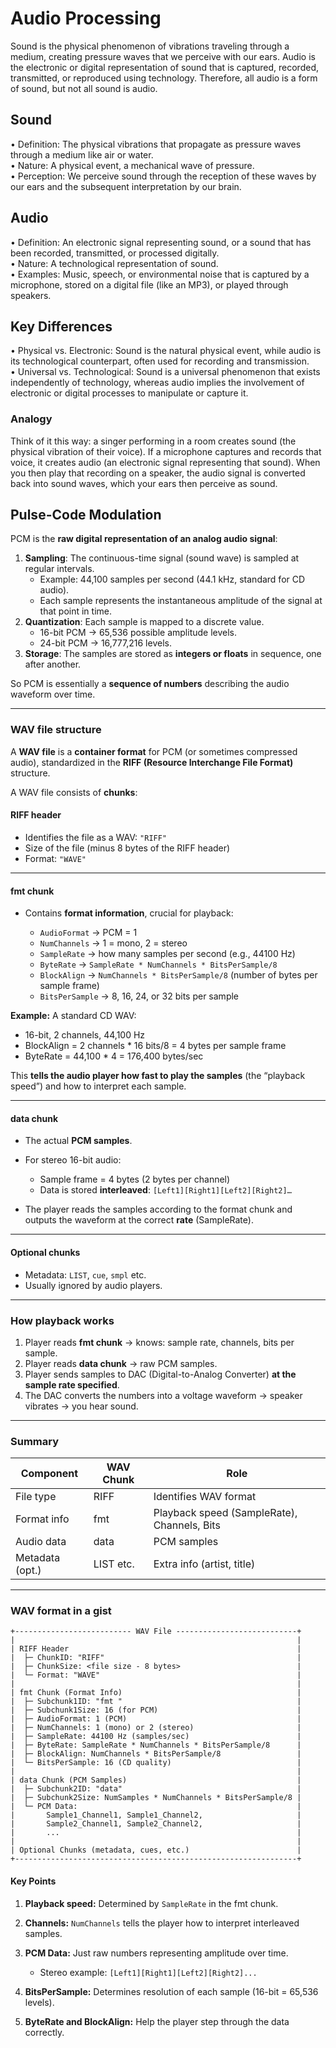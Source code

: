 # Audio Processing

Sound is the physical phenomenon of vibrations traveling through a medium, creating pressure waves that we perceive with our ears. Audio is the electronic or digital representation of sound that is captured, recorded, transmitted, or reproduced using technology. Therefore, all audio is a form of sound, but not all sound is audio.

## Sound 

• Definition: The physical vibrations that propagate as pressure waves through a medium like air or water.  
• Nature: A physical event, a mechanical wave of pressure.  
• Perception: We perceive sound through the reception of these waves by our ears and the subsequent interpretation by our brain.  

## Audio 

• Definition: An electronic signal representing sound, or a sound that has been recorded, transmitted, or processed digitally.  
• Nature: A technological representation of sound.  
• Examples: Music, speech, or environmental noise that is captured by a microphone, stored on a digital file (like an MP3), or played through speakers.  

## Key Differences 

• Physical vs. Electronic: Sound is the natural physical event, while audio is its technological counterpart, often used for recording and transmission.  
• Universal vs. Technological: Sound is a universal phenomenon that exists independently of technology, whereas audio implies the involvement of electronic or digital processes to manipulate or capture it.  

### Analogy 

Think of it this way: a singer performing in a room creates sound (the physical vibration of their voice). If a microphone captures and records that voice, it creates audio (an electronic signal representing that sound). When you then play that recording on a speaker, the audio signal is converted back into sound waves, which your ears then perceive as sound.  

## Pulse-Code Modulation

PCM is the **raw digital representation of an analog audio signal**:

1. **Sampling**: The continuous-time signal (sound wave) is sampled at regular intervals.
   * Example: 44,100 samples per second (44.1 kHz, standard for CD audio).
   * Each sample represents the instantaneous amplitude of the signal at that point in time.
2. **Quantization**: Each sample is mapped to a discrete value.
   * 16-bit PCM → 65,536 possible amplitude levels.
   * 24-bit PCM → 16,777,216 levels.
3. **Storage**: The samples are stored as **integers or floats** in sequence, one after another.

So PCM is essentially a **sequence of numbers** describing the audio waveform over time.

---

### WAV file structure

A **WAV file** is a **container format** for PCM (or sometimes compressed audio), standardized in the **RIFF (Resource Interchange File Format)** structure.

A WAV file consists of **chunks**:

#### RIFF header

* Identifies the file as a WAV: `"RIFF"`
* Size of the file (minus 8 bytes of the RIFF header)
* Format: `"WAVE"`

---

#### fmt chunk

* Contains **format information**, crucial for playback:

  * `AudioFormat` → PCM = 1
  * `NumChannels` → 1 = mono, 2 = stereo
  * `SampleRate` → how many samples per second (e.g., 44100 Hz)
  * `ByteRate` → `SampleRate * NumChannels * BitsPerSample/8`
  * `BlockAlign` → `NumChannels * BitsPerSample/8` (number of bytes per sample frame)
  * `BitsPerSample` → 8, 16, 24, or 32 bits per sample

**Example:**
A standard CD WAV:

* 16-bit, 2 channels, 44,100 Hz
* BlockAlign = 2 channels \* 16 bits/8 = 4 bytes per sample frame
* ByteRate = 44,100 \* 4 = 176,400 bytes/sec

This **tells the audio player how fast to play the samples** (the “playback speed”) and how to interpret each sample.

---

#### data chunk

* The actual **PCM samples**.
* For stereo 16-bit audio:

  * Sample frame = 4 bytes (2 bytes per channel)
  * Data is stored **interleaved**: `[Left1][Right1][Left2][Right2]…`
* The player reads the samples according to the format chunk and outputs the waveform at the correct **rate** (SampleRate).

---

#### Optional chunks

* Metadata: `LIST`, `cue`, `smpl` etc.
* Usually ignored by audio players.

---

### How playback works

1. Player reads **fmt chunk** → knows: sample rate, channels, bits per sample.
2. Player reads **data chunk** → raw PCM samples.
3. Player sends samples to DAC (Digital-to-Analog Converter) **at the sample rate specified**.
4. The DAC converts the numbers into a voltage waveform → speaker vibrates → you hear sound.

---

### Summary

| Component       | WAV Chunk | Role                                        |
| --------------- | --------- | ------------------------------------------- |
| File type       | RIFF      | Identifies WAV format                       |
| Format info     | fmt       | Playback speed (SampleRate), Channels, Bits |
| Audio data      | data      | PCM samples                                 |
| Metadata (opt.) | LIST etc. | Extra info (artist, title)                  |

---

### WAV format in a gist

```text
+-------------------------- WAV File ---------------------------+
|                                                               |
| RIFF Header                                                   |
|  ├─ ChunkID: "RIFF"                                           |
|  ├─ ChunkSize: <file size - 8 bytes>                          |
|  └─ Format: "WAVE"                                            |
|                                                               |
| fmt Chunk (Format Info)                                       |
|  ├─ Subchunk1ID: "fmt "                                       |
|  ├─ Subchunk1Size: 16 (for PCM)                               |
|  ├─ AudioFormat: 1 (PCM)                                      |
|  ├─ NumChannels: 1 (mono) or 2 (stereo)                       |
|  ├─ SampleRate: 44100 Hz (samples/sec)                        |
|  ├─ ByteRate: SampleRate * NumChannels * BitsPerSample/8      |
|  ├─ BlockAlign: NumChannels * BitsPerSample/8                 |
|  └─ BitsPerSample: 16 (CD quality)                            |
|                                                               |
| data Chunk (PCM Samples)                                      |
|  ├─ Subchunk2ID: "data"                                       |
|  ├─ Subchunk2Size: NumSamples * NumChannels * BitsPerSample/8 |
|  └─ PCM Data:                                                 |
|       Sample1_Channel1, Sample1_Channel2,                     |
|       Sample2_Channel1, Sample2_Channel2,                     |
|       ...                                                     |
|                                                               |
| Optional Chunks (metadata, cues, etc.)                        |
+---------------------------------------------------------------+
```

#### Key Points

1. **Playback speed:** Determined by `SampleRate` in the fmt chunk.
2. **Channels:** `NumChannels` tells the player how to interpret interleaved samples.
3. **PCM Data:** Just raw numbers representing amplitude over time.

   * Stereo example: `[Left1][Right1][Left2][Right2]...`
4. **BitsPerSample:** Determines resolution of each sample (16-bit = 65,536 levels).
5. **ByteRate and BlockAlign:** Help the player step through the data correctly.
